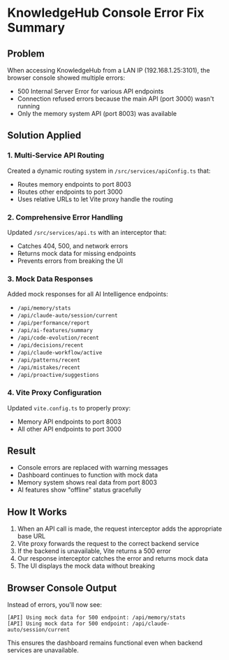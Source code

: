 # KnowledgeHub Console Error Fix Summary

## Problem
When accessing KnowledgeHub from a LAN IP (192.168.1.25:3101), the browser console showed multiple errors:
- 500 Internal Server Error for various API endpoints
- Connection refused errors because the main API (port 3000) wasn't running
- Only the memory system API (port 8003) was available

## Solution Applied

### 1. Multi-Service API Routing
Created a dynamic routing system in `/src/services/apiConfig.ts` that:
- Routes memory endpoints to port 8003
- Routes other endpoints to port 3000
- Uses relative URLs to let Vite proxy handle the routing

### 2. Comprehensive Error Handling
Updated `/src/services/api.ts` with an interceptor that:
- Catches 404, 500, and network errors
- Returns mock data for missing endpoints
- Prevents errors from breaking the UI

### 3. Mock Data Responses
Added mock responses for all AI Intelligence endpoints:
- `/api/memory/stats`
- `/api/claude-auto/session/current`
- `/api/performance/report`
- `/api/ai-features/summary`
- `/api/code-evolution/recent`
- `/api/decisions/recent`
- `/api/claude-workflow/active`
- `/api/patterns/recent`
- `/api/mistakes/recent`
- `/api/proactive/suggestions`

### 4. Vite Proxy Configuration
Updated `vite.config.ts` to properly proxy:
- Memory API endpoints to port 8003
- All other API endpoints to port 3000

## Result
- Console errors are replaced with warning messages
- Dashboard continues to function with mock data
- Memory system shows real data from port 8003
- AI features show "offline" status gracefully

## How It Works
1. When an API call is made, the request interceptor adds the appropriate base URL
2. Vite proxy forwards the request to the correct backend service
3. If the backend is unavailable, Vite returns a 500 error
4. Our response interceptor catches the error and returns mock data
5. The UI displays the mock data without breaking

## Browser Console Output
Instead of errors, you'll now see:
```
[API] Using mock data for 500 endpoint: /api/memory/stats
[API] Using mock data for 500 endpoint: /api/claude-auto/session/current
```

This ensures the dashboard remains functional even when backend services are unavailable.